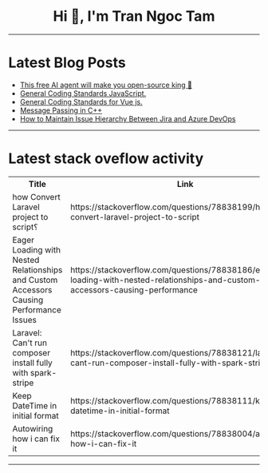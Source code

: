 <h1 align="center">Hi 👋, I'm Tran Ngoc Tam</h1>

---

# Latest Blog Posts 
<!-- BLOG-POST-LIST:START -->
- [This free AI agent will make you open-source king 👑](https://dev.to/commanddash/this-free-ai-agent-will-make-you-open-source-king-1k9e)
- [General Coding Standards JavaScript.](https://dev.to/dharamgfx/general-coding-standards-javascript-25kg)
- [General Coding Standards for Vue js.](https://dev.to/dharamgfx/general-coding-standards-for-vue-js-1e0n)
- [Message Passing in C++](https://dev.to/pushpendra_sharma_f1d2cbe/message-passing-in-c-128n)
- [How to Maintain Issue Hierarchy Between Jira and Azure DevOps](https://dev.to/exalateofficial/how-to-maintain-issue-hierarchy-between-jira-and-azure-devops-ilp)
<!-- BLOG-POST-LIST:END -->

---

# Latest stack oveflow activity
<table>
  <tr><th>Title</th><th>Link</th></tr>
  <!-- STACKOVERFLOW:START --><tr><td>how Convert Laravel project to script؟</td><td>https://stackoverflow.com/questions/78838199/how-convert-laravel-project-to-script</td></tr><tr><td>Eager Loading with Nested Relationships and Custom Accessors Causing Performance Issues</td><td>https://stackoverflow.com/questions/78838186/eager-loading-with-nested-relationships-and-custom-accessors-causing-performance</td></tr><tr><td>Laravel: Can&#39;t run composer install fully with spark-stripe</td><td>https://stackoverflow.com/questions/78838121/laravel-cant-run-composer-install-fully-with-spark-stripe</td></tr><tr><td>Keep DateTime in initial format</td><td>https://stackoverflow.com/questions/78838111/keep-datetime-in-initial-format</td></tr><tr><td>Autowiring how i can fix it</td><td>https://stackoverflow.com/questions/78838004/autowiring-how-i-can-fix-it</td></tr><!-- STACKOVERFLOW:END -->
</table>

---



